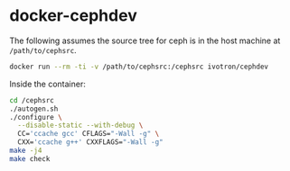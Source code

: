 # docker-cephdev

The following assumes the source tree for ceph is in the host machine 
at `/path/to/cephsrc`.

```bash
docker run --rm -ti -v /path/to/cephsrc:/cephsrc ivotron/cephdev
```

Inside the container:

```bash
cd /cephsrc
./autogen.sh
./configure \
  --disable-static --with-debug \
  CC='ccache gcc' CFLAGS="-Wall -g" \
  CXX='ccache g++' CXXFLAGS="-Wall -g"
make -j4
make check
```
